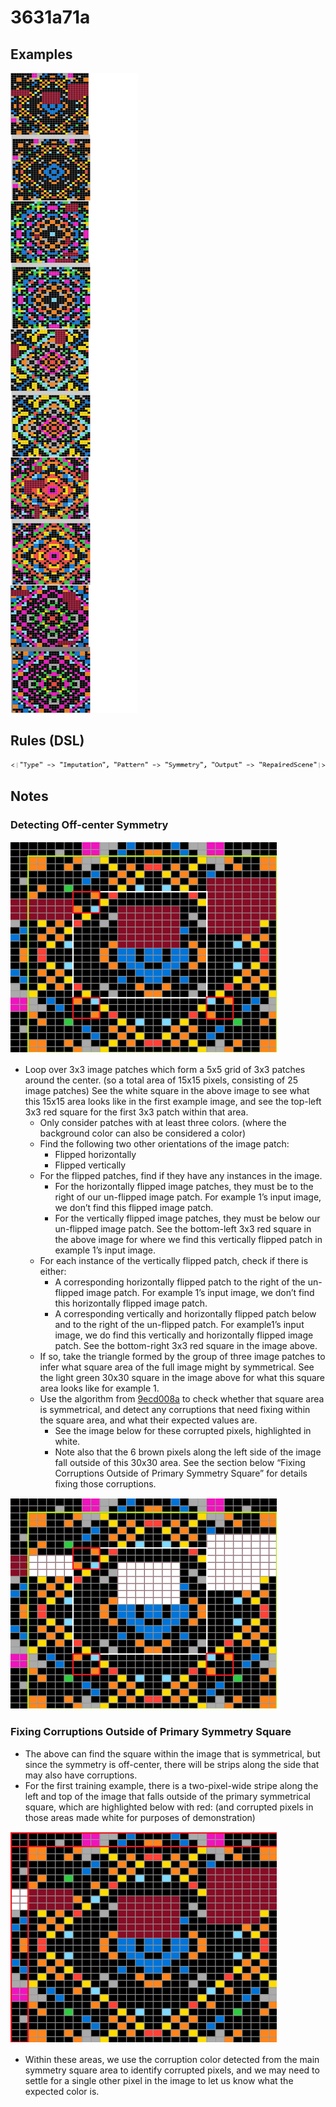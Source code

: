 # 3631a71a

## Examples

![ARC examples for 3631a71a](examples.png?raw=true)

## Rules (DSL)

![DSL rules for 3631a71a](rules.png?raw=true)

## Notes

### Detecting Off-center Symmetry


![image 1](image1.png?raw=true)

* Loop over 3x3 image patches which form a 5x5 grid of 3x3 patches around the center. (so a total area of 15x15 pixels, consisting of 25 image patches)  See the white square in the above image to see what this 15x15 area looks like in the first example image, and see the top-left 3x3 red square for the first 3x3 patch within that area.
   * Only consider patches with at least three colors. (where the background color can also be considered a color)
   * Find the following two other orientations of the image patch:
       * Flipped horizontally
       * Flipped vertically
   * For the flipped patches, find if they have any instances in the image.
       * For the horizontally flipped image patches, they must be to the right of our un-flipped image patch. For example 1’s input image, we don’t find this flipped image patch.
       * For the vertically flipped image patches, they must be below our un-flipped image patch. See the bottom-left 3x3 red square in the above image for where we find this vertically flipped patch in example 1’s input image.
   * For each instance of the vertically flipped patch, check if there is either:
       * A corresponding horizontally flipped patch to the right of the un-flipped image patch. For example 1’s input image, we don’t find this horizontally flipped image patch.
       * A corresponding vertically and horizontally flipped patch below and to the right of the un-flipped patch. For example1’s input image, we do find this vertically and horizontally flipped image patch. See the bottom-right 3x3 red square in the image above.
   * If so, take the triangle formed by the group of three image patches to infer what square area of the full image might by symmetrical. See the light green 30x30 square in the image above for what this square area looks like for example 1.
   * Use the algorithm from [9ecd008a](https://github.com/dbigham/ARC/blob/main/TaskNotes/9ecd008a/notes.md) to check whether that square area is symmetrical, and detect any corruptions that need fixing within the square area, and what their expected values are.
       * See the image below for these corrupted pixels, highlighted in white.
       * Note also that the 6 brown pixels along the left side of the image fall outside of this 30x30 area.  See the section below “Fixing Corruptions Outside of Primary Symmetry Square” for details fixing those corruptions.

![image 2](image2.png?raw=true)


### Fixing Corruptions Outside of Primary Symmetry Square

* The above can find the square within the image that is symmetrical, but since the symmetry is off-center, there will be strips along the side that may also have corruptions.
* For the first training example, there is a two-pixel-wide stripe along the left and top of the image that falls outside of the primary symmetrical square, which are highlighted below with red: (and corrupted pixels in those areas made white for purposes of demonstration)

![image 3](image3.png?raw=true)

* Within these areas, we use the corruption color detected from the main symmetry square area to identify corrupted pixels, and we may need to settle for a single other pixel in the image to let us know what the expected color is.